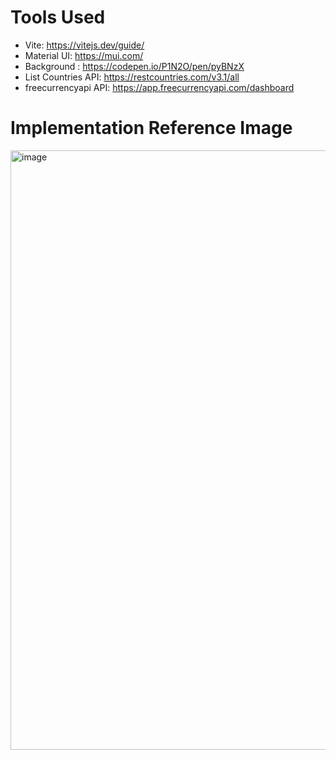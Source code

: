 # Tools Used

- Vite: https://vitejs.dev/guide/
- Material UI: https://mui.com/
- Background : https://codepen.io/P1N2O/pen/pyBNzX
- List Countries API: https://restcountries.com/v3.1/all
- freecurrencyapi API: https://app.freecurrencyapi.com/dashboard


# Implementation Reference Image

<img width="959" alt="image" src="https://user-images.githubusercontent.com/81345945/229701905-c6b2f235-1742-49cf-90e6-3f8256cb4049.png">


